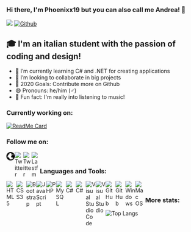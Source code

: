 ### Hi there, I'm Phoenixx19 but you can also call me Andrea! 👋
![](https://visitor-badge.laobi.icu/badge?page_id=Phoenixx19.Phoenixx19)
[![Github](https://img.shields.io/github/followers/Phoenixx19?label=Follow&style=social)](https://github.com/Phoenixx19)

## 🎓 I'm an italian student with the passion of coding and design!
<!-- - 🔭 I’m currently working on [] -->
- 🌱 I’m currently learning C# and .NET for creating applications
- 👯 I’m looking to collaborate in big projects
- 🥅 2020 Goals: Contribute more on Github
- 😄 Pronouns: he/him (♂️)
- 🎵 Fun fact: I'm really into listening to music!

### Currently working on:
[![ReadMe Card](https://github-readme-stats.vercel.app/api/pin/?username=phoenixx19&repo=JumpKingPlus)](https://github.com/Phoenixx19/JumpKingPlus)

### Follow me on:
<a href="#">
  <img align="left" alt="Website (Work in Progress)" width="22px" src="https://raw.githubusercontent.com/iconic/open-iconic/master/svg/globe.svg" />
</a>
<a href="https://www.twitter.com/phxx19">
  <img align="left" alt="Twitter" width="22px" src="https://cdn.jsdelivr.net/npm/simple-icons@v3/icons/twitter.svg" />
</a>
<a href="mailto:andreaseppi@outlook.it">
  <img align="left" alt="Twitter" width="22px" src="https://cdn.jsdelivr.net/npm/simple-icons@3.4.0/icons/gmail.svg" />
</a>
<a href="https://www.last.fm/user/phxx19">
  <img align="left" alt="Lastfm" width="22px"   src="https://camo.githubusercontent.com/a0fef5fbb3e6ed7620d673b7b51b4e458b1cdf70/68747470733a2f2f63646e2e6f6e6c696e65776562666f6e74732e636f6d2f7376672f696d675f343331312e737667" />
</a>

<br />

### Languages and Tools:
<a href="#">
<img align="left" alt="HTML5" width="26px" src="https://cdn.jsdelivr.net/npm/simple-icons@3.4.0/icons/html5.svg" />
<img align="left" alt="CSS3" width="26px" src="https://cdn.jsdelivr.net/npm/simple-icons@3.4.0/icons/css3.svg" />
<img align="left" alt="Bootstrap" width="26px" src="https://cdn.jsdelivr.net/npm/simple-icons@3.4.0/icons/bootstrap.svg" />
<img align="left" alt="JavaScript" width="26px" src="https://cdn.jsdelivr.net/npm/simple-icons@3.4.0/icons/javascript.svg" />
<img align="left" alt="PHP" width="26px" src="https://cdn.jsdelivr.net/npm/simple-icons@3.4.0/icons/php.svg" />
<img align="left" alt="MySQL" width="26px" src="https://cdn.jsdelivr.net/npm/simple-icons@3.4.0/icons/mysql.svg" />
<img align="left" alt="C#" width="26px" src="https://cdn.jsdelivr.net/npm/simple-icons@3.4.0/icons/csharp.svg" />
  <img align="left" alt="C#" width="26px" src="https://cdn.jsdelivr.net/npm/simple-icons@3.4.0/icons/markdown.svg" />
<img align="left" alt="Visual Studio Code" width="26px" src="https://cdn.jsdelivr.net/npm/simple-icons@3.4.0/icons/visualstudiocode.svg" />
<img align="left" alt="Visual Studio" width="26px" src="https://cdn.jsdelivr.net/npm/simple-icons@3.4.0/icons/visualstudio.svg" />
<img align="left" alt="GitHub" width="26px" src="https://cdn.jsdelivr.net/npm/simple-icons@3.4.0/icons/github.svg" />
<img align="left" alt="GitHub" width="26px" src="https://cdn.jsdelivr.net/npm/simple-icons@3.4.0/icons/adobephotoshop.svg" />
<img align="left" alt="Windows" width="26px" src="https://cdn.jsdelivr.net/npm/simple-icons@3.4.0/icons/windows.svg" />
<img align="left" alt="Mac OS" width="26px" src="https://cdn.jsdelivr.net/npm/simple-icons@3.4.0/icons/apple.svg" />
</a>
<br />

### More stats:
<!-- ![Github stats](https://github-readme-stats.vercel.app/api?username=Phoenixx19&show_icons=true) -->
![Top Langs](https://github-readme-stats.vercel.app/api/top-langs/?username=Phoenixx19)
